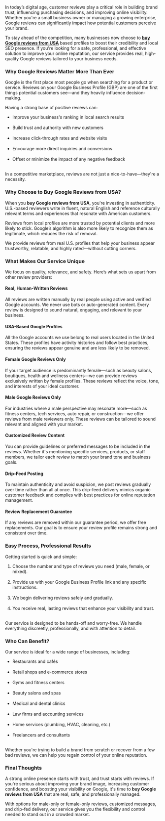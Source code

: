 <p dir="ltr"><!-- x-tinymce/html --></p>
<p><span style="font-weight: 400;">In today&rsquo;s digital age, customer reviews play a critical role in building brand trust, influencing purchasing decisions, and improving online visibility. Whether you're a small business owner or managing a growing enterprise, Google reviews can significantly impact how potential customers perceive your brand.</span></p>
<p><span style="font-weight: 400;">To stay ahead of the competition, many businesses now choose to </span><a href="https://trustlyr.com/"><strong>buy Google reviews from USA</strong></a><span style="font-weight: 400;"> based profiles to boost their credibility and local SEO presence. If you're looking for a safe, professional, and effective solution to improve your online reputation, our service provides real, high-quality Google reviews tailored to your business needs.</span></p>
<h3><strong>Why Google Reviews Matter More Than Ever</strong></h3>
<p><span style="font-weight: 400;">Google is the first place most people go when searching for a product or service. Reviews on your Google Business Profile (GBP) are one of the first things potential customers see&mdash;and they heavily influence decision-making.</span></p>
<p><span style="font-weight: 400;">Having a strong base of positive reviews can:</span></p>
<ul>
<li style="font-weight: 400;"><span style="font-weight: 400;">Improve your business's ranking in local search results</span><span style="font-weight: 400;"><br /><br /></span></li>
<li style="font-weight: 400;"><span style="font-weight: 400;">Build trust and authority with new customers</span><span style="font-weight: 400;"><br /><br /></span></li>
<li style="font-weight: 400;"><span style="font-weight: 400;">Increase click-through rates and website visits</span><span style="font-weight: 400;"><br /><br /></span></li>
<li style="font-weight: 400;"><span style="font-weight: 400;">Encourage more direct inquiries and conversions</span><span style="font-weight: 400;"><br /><br /></span></li>
<li style="font-weight: 400;"><span style="font-weight: 400;">Offset or minimize the impact of any negative feedback</span><span style="font-weight: 400;"><br /><br /></span></li>
</ul>
<p><span style="font-weight: 400;">In a competitive marketplace, reviews are not just a nice-to-have&mdash;they're a necessity.</span></p>
<h3><strong>Why Choose to Buy Google Reviews from USA?</strong></h3>
<p><span style="font-weight: 400;">When you </span><strong>buy Google reviews from USA</strong><span style="font-weight: 400;">, you're investing in authenticity. U.S.-based reviewers write in fluent, natural English and reference culturally relevant terms and experiences that resonate with American customers.</span></p>
<p><span style="font-weight: 400;">Reviews from local profiles are more trusted by potential clients and more likely to stick. Google&rsquo;s algorithm is also more likely to recognize them as legitimate, which reduces the risk of removal.</span></p>
<p><span style="font-weight: 400;">We provide reviews from real U.S. profiles that help your business appear trustworthy, relatable, and highly rated&mdash;without cutting corners.</span></p>
<h3><strong>What Makes Our Service Unique</strong></h3>
<p><span style="font-weight: 400;">We focus on quality, relevance, and safety. Here&rsquo;s what sets us apart from other review providers:</span></p>
<h4><strong>Real, Human-Written Reviews</strong></h4>
<p><span style="font-weight: 400;">All reviews are written manually by real people using active and verified Google accounts. We never use bots or auto-generated content. Every review is designed to sound natural, engaging, and relevant to your business.</span></p>
<h4><strong>USA-Based Google Profiles</strong></h4>
<p><span style="font-weight: 400;">All the Google accounts we use belong to real users located in the United States. These profiles have activity histories and follow best practices, ensuring the reviews appear genuine and are less likely to be removed.</span></p>
<h4><strong>Female Google Reviews Only</strong></h4>
<p><span style="font-weight: 400;">If your target audience is predominantly female&mdash;such as beauty salons, boutiques, health and wellness centers&mdash;we can provide reviews exclusively written by female profiles. These reviews reflect the voice, tone, and interests of your ideal customer.</span></p>
<h4><strong>Male Google Reviews Only</strong></h4>
<p><span style="font-weight: 400;">For industries where a male perspective may resonate more&mdash;such as fitness centers, tech services, auto repair, or construction&mdash;we offer reviews from male reviewers only. These reviews can be tailored to sound relevant and aligned with your market.</span></p>
<h4><strong>Customized Review Content</strong></h4>
<p><span style="font-weight: 400;">You can provide guidelines or preferred messages to be included in the reviews. Whether it's mentioning specific services, products, or staff members, we tailor each review to match your brand tone and business goals.</span></p>
<h4><strong>Drip-Feed Posting</strong></h4>
<p><span style="font-weight: 400;">To maintain authenticity and avoid suspicion, we post reviews gradually over time rather than all at once. This drip-feed delivery mimics organic customer feedback and complies with best practices for online reputation management.</span></p>
<h4><strong>Review Replacement Guarantee</strong></h4>
<p><span style="font-weight: 400;">If any reviews are removed within our guarantee period, we offer free replacements. Our goal is to ensure your review profile remains strong and consistent over time.</span></p>
<h3><strong>Easy Process, Professional Results</strong></h3>
<p><span style="font-weight: 400;">Getting started is quick and simple:</span></p>
<ol>
<li style="font-weight: 400;"><span style="font-weight: 400;">Choose the number and type of reviews you need (male, female, or mixed).</span><span style="font-weight: 400;"><br /><br /></span></li>
<li style="font-weight: 400;"><span style="font-weight: 400;">Provide us with your Google Business Profile link and any specific instructions.</span><span style="font-weight: 400;"><br /><br /></span></li>
<li style="font-weight: 400;"><span style="font-weight: 400;">We begin delivering reviews safely and gradually.</span><span style="font-weight: 400;"><br /><br /></span></li>
<li style="font-weight: 400;"><span style="font-weight: 400;">You receive real, lasting reviews that enhance your visibility and trust.</span><span style="font-weight: 400;"><br /><br /></span></li>
</ol>
<p><span style="font-weight: 400;">Our service is designed to be hands-off and worry-free. We handle everything discreetly, professionally, and with attention to detail.</span></p>
<h3><strong>Who Can Benefit?</strong></h3>
<p><span style="font-weight: 400;">Our service is ideal for a wide range of businesses, including:</span></p>
<ul>
<li style="font-weight: 400;"><span style="font-weight: 400;">Restaurants and caf&eacute;s</span><span style="font-weight: 400;"><br /><br /></span></li>
<li style="font-weight: 400;"><span style="font-weight: 400;">Retail shops and e-commerce stores</span><span style="font-weight: 400;"><br /><br /></span></li>
<li style="font-weight: 400;"><span style="font-weight: 400;">Gyms and fitness centers</span><span style="font-weight: 400;"><br /><br /></span></li>
<li style="font-weight: 400;"><span style="font-weight: 400;">Beauty salons and spas</span><span style="font-weight: 400;"><br /><br /></span></li>
<li style="font-weight: 400;"><span style="font-weight: 400;">Medical and dental clinics</span><span style="font-weight: 400;"><br /><br /></span></li>
<li style="font-weight: 400;"><span style="font-weight: 400;">Law firms and accounting services</span><span style="font-weight: 400;"><br /><br /></span></li>
<li style="font-weight: 400;"><span style="font-weight: 400;">Home services (plumbing, HVAC, cleaning, etc.)</span><span style="font-weight: 400;"><br /><br /></span></li>
<li style="font-weight: 400;"><span style="font-weight: 400;">Freelancers and consultants</span><span style="font-weight: 400;"><br /><br /></span></li>
</ul>
<p><span style="font-weight: 400;">Whether you're trying to build a brand from scratch or recover from a few bad reviews, we can help you regain control of your online reputation.</span></p>
<h3><strong>Final Thoughts</strong></h3>
<p><span style="font-weight: 400;">A strong online presence starts with trust, and trust starts with reviews. If you're serious about improving your brand image, increasing customer confidence, and boosting your visibility on Google, it's time to </span><strong>buy Google reviews from USA</strong><span style="font-weight: 400;"> that are real, safe, and professionally managed.</span></p>
<p><span style="font-weight: 400;">With options for male-only or female-only reviews, customized messages, and drip-fed delivery, our service gives you the flexibility and control needed to stand out in a crowded market.</span></p>
<h1 data-start="163" data-end="212"><br /><br /></h1>
